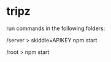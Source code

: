 # tripz

run commands in the following folders:

/server > skiddle=APIKEY npm start

/root  > npm start
